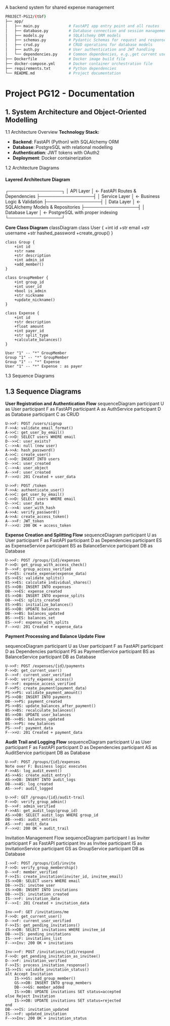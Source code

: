 A backend system for shared expense management

```bash
PROJECT-PG12/(tbf)
├── app/
│   ├── main.py             # FastAPI app entry point and all routes
│   ├── database.py         # Database connection and session management
│   ├── models.py           # SQLAlchemy ORM models
│   ├── schemas.py          # Pydantic Schemas for request and response models
│   ├── crud.py             # CRUD operations for database models
│   ├── auth.py             # User authentication and JWT handling
│   └── dependencies.py     # Common dependencies, e.g.,get current user DB session
├── Dockerfile              # Docker image build file
├── docker-compose.yml      # Docker container orchestration file
├── requirements.txt        # Python dependencies
└── README.md               # Project documentation

```
# Project PG12 - Documentation

## 1. System Architecture and Object-Oriented Modelling

1.1 Architecture Overview
**Technology Stack:**
- **Backend**: FastAPI (Python) with SQLAlchemy ORM
- **Database**: PostgreSQL with relational modelling
- **Authentication**: JWT tokens with OAuth2
- **Deployment**: Docker containerization

1.2 Architecture Diagrams
#### Layered Architecture Diagram
┌─────────────────┐
│   API Layer     │ ← FastAPI Routes & Dependencies
├─────────────────┤
│  Service Layer  │ ← Business Logic & Validation
├─────────────────┤
│   Data Layer    │ ← SQLAlchemy Models & Repositories
├─────────────────┤
│ Database Layer  │ ← PostgreSQL with proper indexing
└─────────────────┘

**Core Class Diagram**
classDiagram
    class User {
        +int id
        +str email
        +str username
        +str hashed_password
        +create_group()
    }
    
    class Group {
        +int id
        +str name
        +str description
        +int admin_id
        +add_member()
    }
    
    class GroupMember {
        +int group_id
        +int user_id
        +bool is_admin
        +str nickname
        +update_nickname()
    }
    
    class Expense {
        +int id
        +str description
        +float amount
        +int payer_id
        +str split_type
        +calculate_balances()
    }
    
    User "1" -- "*" GroupMember
    Group "1" -- "*" GroupMember
    Group "1" -- "*" Expense
    User "1" -- "*" Expense : as payer

1.3 Sequence Diagrams
## 1.3 Sequence Diagrams
**User Registration and Authentication Flow**
sequenceDiagram
    participant U as User
    participant F as FastAPI
    participant A as AuthService
    participant D as Database
    participant C as CRUD

    U->>F: POST /users/signup
    F->>A: validate_email_format()
    A->>C: get_user_by_email()
    C->>D: SELECT users WHERE email
    D-->>C: user_exists?
    C-->>A: null (new user)
    A->>A: hash_password()
    A->>C: create_user()
    C->>D: INSERT INTO users
    D-->>C: user_created
    C-->>A: user_object
    A-->>F: user_created
    F-->>U: 201 Created + user_data

    U->>F: POST /token
    F->>A: authenticate_user()
    A->>C: get_user_by_email()
    C->>D: SELECT users WHERE email
    D-->>C: user_data
    C-->>A: user_with_hash
    A->>A: verify_password()
    A->>A: create_access_token()
    A-->>F: JWT_token
    F-->>U: 200 OK + access_token


**Expense Creation and Splitting Flow**
sequenceDiagram
    participant U as User
    participant F as FastAPI
    participant D as Dependencies
    participant ES as ExpenseService
    participant BS as BalanceService
    participant DB as Database

    U->>F: POST /groups/{id}/expenses
    F->>D: get_group_with_access_check()
    D-->>F: group_access_verified
    F->>ES: create_expense(expense_data)
    ES->>ES: validate_splits()
    ES->>ES: calculate_individual_shares()
    ES->>DB: INSERT INTO expenses
    DB-->>ES: expense_created
    ES->>DB: INSERT INTO expense_splits
    DB-->>ES: splits_created
    ES->>BS: initialize_balances()
    BS->>DB: UPDATE balances
    DB-->>BS: balances_updated
    BS-->>ES: balances_set
    ES-->>F: expense_with_splits
    F-->>U: 201 Created + expense_data

**Payment Processing and Balance Update Flow**

sequenceDiagram
    participant U as User
    participant F as FastAPI
    participant D as Dependencies
    participant PS as PaymentService
    participant BS as BalanceService
    participant DB as Database

    U->>F: POST /expenses/{id}/payments
    F->>D: get_current_user()
    D-->>F: current_user_verified
    F->>D: verify_expense_access()
    D-->>F: expense_access_verified
    F->>PS: create_payment(payment_data)
    PS->>PS: validate_payment_amount()
    PS->>DB: INSERT INTO payments
    DB-->>PS: payment_created
    PS->>BS: update_balances_after_payment()
    BS->>BS: recalculate_balances()
    BS->>DB: UPDATE user_balances
    DB-->>BS: balances_updated
    BS-->>PS: new_balances
    PS-->>F: payment_data
    F-->>U: 201 Created + payment_data

**Audit Trail and Logging Flow**
sequenceDiagram
    participant U as User
    participant F as FastAPI
    participant D as Dependencies
    participant AS as AuditService
    participant DB as Database

    U->>F: POST /groups/{id}/expenses
    Note over F: Business logic executes
    F->>AS: log_audit_event()
    AS->>AS: create_audit_entry()
    AS->>DB: INSERT INTO audit_logs
    DB-->>AS: log_created
    AS-->>F: audit_logged

    U->>F: GET /groups/{id}/audit-trail
    F->>D: verify_group_admin()
    D-->>F: admin_verified
    F->>AS: get_audit_logs(group_id)
    AS->>DB: SELECT audit_logs WHERE group_id
    DB-->>AS: audit_entries
    AS-->>F: audit_data
    F-->>U: 200 OK + audit_trail

Invitation Management Flow
sequenceDiagram
    participant I as Inviter
    participant F as FastAPI
    participant Inv as Invitee
    participant IS as InvitationService
    participant GS as GroupService
    participant DB as Database

    I->>F: POST /groups/{id}/invite
    F->>D: verify_group_membership()
    D-->>F: member_verified
    F->>IS: create_invitation(inviter_id, invitee_email)
    IS->>DB: SELECT users WHERE email
    DB-->>IS: invitee_user
    IS->>DB: INSERT INTO invitations
    DB-->>IS: invitation_created
    IS-->>F: invitation_data
    F-->>I: 201 Created + invitation_data

    Inv->>F: GET /invitations/me
    F->>D: get_current_user()
    D-->>F: current_user_verified
    F->>IS: get_pending_invitations()
    IS->>DB: SELECT invitations WHERE invitee_id
    DB-->>IS: pending_invitations
    IS-->>F: invitations_list
    F-->>Inv: 200 OK + invitations

    Inv->>F: POST /invitations/{id}/respond
    F->>D: get_pending_invitation_as_invitee()
    D-->>F: invitation_verified
    F->>IS: process_invitation_response()
    IS->>IS: validate_invitation_status()
    alt Accept Invitation
        IS->>GS: add_group_member()
        GS->>DB: INSERT INTO group_members
        DB-->>GS: member_added
        IS->>DB: UPDATE invitations SET status=accepted
    else Reject Invitation
        IS->>DB: UPDATE invitations SET status=rejected
    end
    DB-->>IS: invitation_updated
    IS-->>F: updated_invitation
    F-->>Inv: 200 OK + invitation_status

